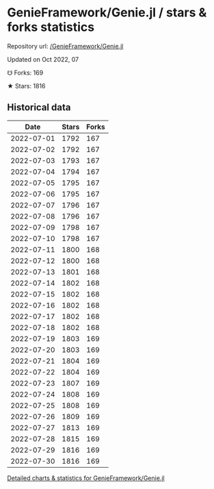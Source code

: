 # GenieFramework/Genie.jl / stars & forks statistics

Repository url: [/GenieFramework/Genie.jl](https://github.com/GenieFramework/Genie.jl)

Updated on Oct 2022, 07

☋ Forks: 169

★ Stars: 1816

## Historical data
| Date | Stars | Forks |
|------|-------|-------|
| 2022-07-01 | 1792 | 167 | 
| 2022-07-02 | 1792 | 167 | 
| 2022-07-03 | 1793 | 167 | 
| 2022-07-04 | 1794 | 167 | 
| 2022-07-05 | 1795 | 167 | 
| 2022-07-06 | 1795 | 167 | 
| 2022-07-07 | 1796 | 167 | 
| 2022-07-08 | 1796 | 167 | 
| 2022-07-09 | 1798 | 167 | 
| 2022-07-10 | 1798 | 167 | 
| 2022-07-11 | 1800 | 168 | 
| 2022-07-12 | 1800 | 168 | 
| 2022-07-13 | 1801 | 168 | 
| 2022-07-14 | 1802 | 168 | 
| 2022-07-15 | 1802 | 168 | 
| 2022-07-16 | 1802 | 168 | 
| 2022-07-17 | 1802 | 168 | 
| 2022-07-18 | 1802 | 168 | 
| 2022-07-19 | 1803 | 169 | 
| 2022-07-20 | 1803 | 169 | 
| 2022-07-21 | 1804 | 169 | 
| 2022-07-22 | 1804 | 169 | 
| 2022-07-23 | 1807 | 169 | 
| 2022-07-24 | 1808 | 169 | 
| 2022-07-25 | 1808 | 169 | 
| 2022-07-26 | 1809 | 169 | 
| 2022-07-27 | 1813 | 169 | 
| 2022-07-28 | 1815 | 169 | 
| 2022-07-29 | 1816 | 169 | 
| 2022-07-30 | 1816 | 169 | 


[Detailed charts & statistics for GenieFramework/Genie.jl](https://reviewgithub.com/rep/GenieFramework/Genie.jl)
